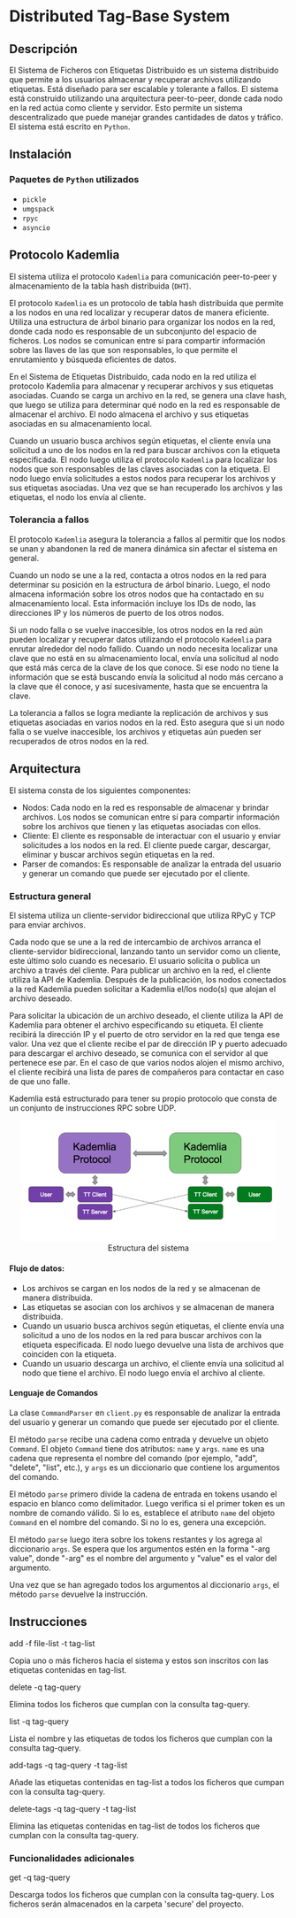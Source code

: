 # Distributed Tag-Base System

## Descripción

El Sistema de Ficheros con Etiquetas Distribuido es un sistema distribuido que permite a los usuarios almacenar y recuperar archivos utilizando etiquetas. Está diseñado para ser escalable y tolerante a fallos. El sistema está construido utilizando una arquitectura peer-to-peer, donde cada nodo en la red actúa como cliente y servidor. Esto permite un sistema descentralizado que puede manejar grandes cantidades de datos y tráfico. El sistema está escrito en `Python`.

## Instalación

### Paquetes de `Python` utilizados

- `pickle`
- `umgspack`
- `rpyc`
- `asyncio`


## Protocolo Kademlia

El sistema utiliza el protocolo `Kademlia` para comunicación peer-to-peer y almacenamiento de la tabla hash distribuida (`DHT`).

El protocolo `Kademlia` es un protocolo de tabla hash distribuida que permite a los nodos en una red localizar y recuperar datos de manera eficiente. Utiliza una estructura de árbol binario para organizar los nodos en la red, donde cada nodo es responsable de un subconjunto del espacio de ficheros. Los nodos se comunican entre sí para compartir información sobre las llaves de las que son responsables, lo que permite el enrutamiento y búsqueda eficientes de datos.

En el Sistema de Etiquetas Distribuido, cada nodo en la red utiliza el protocolo Kademlia para almacenar y recuperar archivos y sus etiquetas asociadas. Cuando se carga un archivo en la red, se genera una clave hash, que luego se utiliza para determinar qué nodo en la red es responsable de almacenar el archivo. El nodo almacena el archivo y sus etiquetas asociadas en su almacenamiento local.

Cuando un usuario busca archivos según etiquetas, el cliente envía una solicitud a uno de los nodos en la red para buscar archivos con la etiqueta especificada. El nodo luego utiliza el protocolo `Kademlia` para localizar los nodos que son responsables de las claves asociadas con la etiqueta. El nodo luego envía solicitudes a estos nodos para recuperar los archivos y sus etiquetas asociadas. Una vez que se han recuperado los archivos y las etiquetas, el nodo los envía al cliente.

### Tolerancia a fallos

El protocolo `Kademlia` asegura la tolerancia a fallos al permitir que los nodos se unan y abandonen la red de manera dinámica sin afectar el sistema en general.

Cuando un nodo se une a la red, contacta a otros nodos en la red para determinar su posición en la estructura de árbol binario. Luego, el nodo almacena información sobre los otros nodos que ha contactado en su almacenamiento local. Esta información incluye los IDs de nodo, las direcciones IP y los números de puerto de los otros nodos.

Si un nodo falla o se vuelve inaccesible, los otros nodos en la red aún pueden localizar y recuperar datos utilizando el protocolo `Kademlia` para enrutar alrededor del nodo fallido. Cuando un nodo necesita localizar una clave que no está en su almacenamiento local, envía una solicitud al nodo que está más cerca de la clave de los que conoce. Si ese nodo no tiene la información que se está buscando envía la solicitud al nodo más cercano a la clave que él conoce, y así sucesivamente, hasta que se encuentra la clave.

La tolerancia a fallos se logra mediante la replicación de archivos y sus etiquetas asociadas en varios nodos en la red. Esto asegura que si un nodo falla o se vuelve inaccesible, los archivos y etiquetas aún pueden ser recuperados de otros nodos en la red.



## Arquitectura

El sistema consta de los siguientes componentes:

- Nodos: Cada nodo en la red es responsable de almacenar y brindar archivos. Los nodos se comunican entre sí para compartir información sobre los archivos que tienen y las etiquetas asociadas con ellos.
- Cliente: El cliente es responsable de interactuar con el usuario y enviar solicitudes a los nodos en la red. El cliente puede cargar, descargar, eliminar y buscar archivos según etiquetas en la red.
- Parser de comandos: Es responsable de analizar la entrada del usuario y generar un comando que puede ser ejecutado por el cliente.


### Estructura general

El sistema utiliza un cliente-servidor bidireccional que utiliza RPyC y TCP para enviar archivos.

Cada nodo que se une a la red de intercambio de archivos arranca el cliente-servidor bidireccional, lanzando tanto un servidor como un cliente, este último solo cuando es necesario. El usuario solicita o publica un archivo a través del cliente. Para publicar un archivo en la red, el cliente utiliza la API de Kademlia. Después de la publicación, los nodos conectados a la red Kademlia pueden solicitar a Kademlia el/los nodo(s) que alojan el archivo deseado.

Para solicitar la ubicación de un archivo deseado, el cliente utiliza la API de Kademlia para obtener el archivo especificando su etiqueta. El cliente recibirá la dirección IP y el puerto de otro servidor en la red que tenga ese valor. Una vez que el cliente recibe el par de dirección IP y puerto adecuado para descargar el archivo deseado, se comunica con el servidor al que pertenece ese par. En el caso de que varios nodos alojen el mismo archivo, el cliente recibirá una lista de pares de compañeros para contactar en caso de que uno falle.

Kademlia está estructurado para tener su propio protocolo que consta de un conjunto de instrucciones RPC sobre UDP.
<p align='center'>
  <img width='460' heigth='300' src='https://github.com/LachyCastro/Distributed-TagFS/blob/main/structure.png'>
  <br>
  Estructura del sistema
</p>

#### Flujo de datos:

- Los archivos se cargan en los nodos de la red y se almacenan de manera distribuida.
- Las etiquetas se asocian con los archivos y se almacenan de manera distribuida.
- Cuando un usuario busca archivos según etiquetas, el cliente envía una solicitud a uno de los nodos en la red para buscar archivos con la etiqueta especificada. El nodo luego devuelve una lista de archivos que coinciden con la etiqueta.
- Cuando un usuario descarga un archivo, el cliente envía una solicitud al nodo que tiene el archivo. El nodo luego envía el archivo al cliente.

#### Lenguaje de Comandos

La clase `CommandParser` en `client.py` es responsable de analizar la entrada del usuario y generar un comando que puede ser ejecutado por el cliente.

El método `parse` recibe una cadena como entrada y devuelve un objeto `Command`. El objeto `Command` tiene dos atributos: `name` y `args`. `name` es una cadena que representa el nombre del comando (por ejemplo, "add", "delete", "list", etc.), y `args` es un diccionario que contiene los argumentos del comando.

El método `parse` primero divide la cadena de entrada en tokens usando el espacio en blanco como delimitador. Luego verifica si el primer token es un nombre de comando válido. Si lo es, establece el atributo `name` del objeto `Command` en el nombre del comando. Si no lo es, genera una excepción.

El método `parse` luego itera sobre los tokens restantes y los agrega al diccionario `args`. Se espera que los argumentos estén en la forma "-arg value", donde "-arg" es el nombre del argumento y "value" es el valor del argumento.

Una vez que se han agregado todos los argumentos al diccionario `args`, el método `parse` devuelve la instrucción.

## Instrucciones

add -f file-list -t tag-list

Copia uno o más ficheros hacia el sistema y estos son inscritos con las etiquetas contenidas en tag-list.

delete -q tag-query

Elimina todos los ficheros que cumplan con la consulta tag-query.

list -q tag-query

Lista el nombre y las etiquetas de todos los ficheros que cumplan con la consulta tag-query.

add-tags -q tag-query -t tag-list

Añade las etiquetas contenidas en tag-list a todos los ficheros que cumpan con la consulta tag-query.

delete-tags -q tag-query -t tag-list

Elimina las etiquetas contenidas en tag-list de todos los ficheros que cumplan con la consulta tag-query.

### Funcionalidades adicionales

get -q tag-query

Descarga todos los ficheros que cumplan con la consulta tag-query. Los ficheros serán almacenados en la carpeta 'secure' del proyecto.

